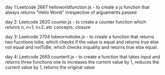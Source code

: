 day 1:Leetcode 2667
helloworldfunction.js - to create a js function that always returns "Hello World" irrespective of arguements passed

day 2: Leetcode 2620
counter.js - to create a counter function which returns n, n+1, n+2..etc concepts: closure

day 3: Leetcode 2704
tobeornottobe.js - to create a function that returns two fucntions tobe, which checks if the value is equal and returns true else not equal and notToBe, which checks inquality and returns true else equal.

day 4: Leetcode 2665 
counterII.js - to create a function that takes input and returns three functions one to increases the current value by 1, reduces the current value by 1, returns the original value
